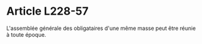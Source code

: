 # Article L228-57

L'assemblée générale des obligataires d'une même masse peut être réunie à toute époque.
